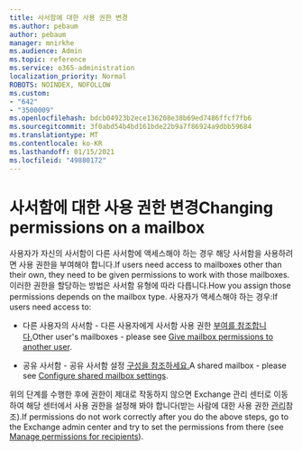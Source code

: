 ```yaml
---
title: 사서함에 대한 사용 권한 변경
ms.author: pebaum
author: pebaum
manager: mnirkhe
ms.audience: Admin
ms.topic: reference
ms.service: o365-administration
localization_priority: Normal
ROBOTS: NOINDEX, NOFOLLOW
ms.custom:
- "642"
- "3500009"
ms.openlocfilehash: bdcb04923b2ece136208e38b69ed7486ffcf7fb6
ms.sourcegitcommit: 3f0abd54b4bd161bde22b9a7f86924a9dbb59684
ms.translationtype: MT
ms.contentlocale: ko-KR
ms.lasthandoff: 01/15/2021
ms.locfileid: "49880172"
---
```

# <a name="changing-permissions-on-a-mailbox"></a><span data-ttu-id="e8232-102">사서함에 대한 사용 권한 변경</span><span class="sxs-lookup"><span data-stu-id="e8232-102">Changing permissions on a mailbox</span></span>

<span data-ttu-id="e8232-103">사용자가 자신의 사서함이 다른 사서함에 액세스해야 하는 경우 해당 사서함을 사용하려면 사용 권한을 부여해야 합니다.</span><span class="sxs-lookup"><span data-stu-id="e8232-103">If users need access to mailboxes other than their own, they need to be given permissions to work with those mailboxes.</span></span> <span data-ttu-id="e8232-104">이러한 권한을 할당하는 방법은 사서함 유형에 따라 다릅니다.</span><span class="sxs-lookup"><span data-stu-id="e8232-104">How you assign those permissions depends on the mailbox type.</span></span> <span data-ttu-id="e8232-105">사용자가 액세스해야 하는 경우:</span><span class="sxs-lookup"><span data-stu-id="e8232-105">If users need access to:</span></span>
  
- <span data-ttu-id="e8232-106">다른 사용자의 사서함 - 다른 사용자에게 사서함 사용 권한 [부여를 참조합니다.](https://docs.microsoft.com/microsoft-365/admin/add-users/give-mailbox-permissions-to-another-user)</span><span class="sxs-lookup"><span data-stu-id="e8232-106">Other user's mailboxes - please see [Give mailbox permissions to another user](https://docs.microsoft.com/microsoft-365/admin/add-users/give-mailbox-permissions-to-another-user).</span></span>
    
- <span data-ttu-id="e8232-107">공유 사서함 - 공유 사서함 설정 [구성을 참조하세요.](https://docs.microsoft.com/microsoft-365/admin/email/configure-a-shared-mailbox#add-or-remove-members)</span><span class="sxs-lookup"><span data-stu-id="e8232-107">A shared mailbox - please see [Configure shared mailbox settings](https://docs.microsoft.com/microsoft-365/admin/email/configure-a-shared-mailbox#add-or-remove-members).</span></span>
    
<span data-ttu-id="e8232-108">위의 단계를 수행한 후에 권한이 제대로 작동하지 않으면 Exchange 관리 센터로 이동하여 해당 센터에서 사용 권한을 설정해 봐야 합니다(받는 사람에 대한 사용 권한 [관리](https://technet.microsoft.com/library/jj919240%28v=exchg.150%29.aspx)참조).</span><span class="sxs-lookup"><span data-stu-id="e8232-108">If permissions do not work correctly after you do the above steps, go to the Exchange admin center and try to set the permissions from there (see [Manage permissions for recipients](https://technet.microsoft.com/library/jj919240%28v=exchg.150%29.aspx)).</span></span>
  
